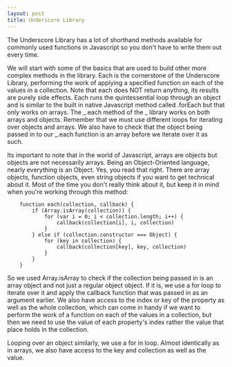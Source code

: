 ```yaml
---
layout: post
title: Underscore Library
---
```


The Underscore Library has a lot of shorthand methods available for commonly used functions in Javascript so you don't have to write them out every time.


We will start with some of the basics that are used to build other more complex methods in the library.  Each is the cornerstone of the Underscore Library, performing the work of applying a specified function on each of the values in a collection.  Note that each does NOT return anything, its results are purely side effects. Each runs the quintessential loop through an object and is similar to the built in native Javascript method called .forEach but that only works on arrays.  The _.each method of the _ library works on both arrays and objects.  Remember that we must use different loops for iterating over objects and arrays.  We also have to check that the object being passed in to our _.each function is an array before we iterate over it as such.  

Its important to note that in the world of Javascript, arrays are objects but objects are not necessarily arrays.  Being an Object-Oriented language, nearly everything is an Object.  Yes, you read that right.  There are array objects, function objects, even string objects if you want to get technical about it.  Most of the time you don't really think about it, but keep it in mind when you're working through this method:  

		function each(collection, callback) {
			if (Array.isArray(collection)) {
				for (var i = 0; i < collection.length; i++) {
					callback(collection[i], i, collection)
				}
			} else if (collection.constructor === Object) {
				for (key in collection) {
					callback(collection[key], key, collection)
				}
			}
		}

So we used Array.isArray to check if the collection being passed in is an array object and not just a regular object object.  If it is, we use a for loop to iterate over it and apply the callback function that was passed in as an argument earlier.  We also have access to the index or key of the property as well as the whole collection, which can come in handy if we want to perform the work of a function on each of the values in a collection, but then we need to use the value of each property's index rather the value that place holds in the collection.  

Looping over an object similarly, we use a for in loop.  Almost identically as in arrays, we also have access to the key and collection as well as the value. 
